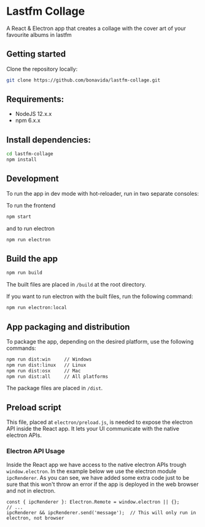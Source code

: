 # Lastfm Collage

A React & Electron app that creates a collage with the cover art of your favourite albums in lastfm

## Getting started

Clone the repository locally:

``` bash
git clone https://github.com/bonavida/lastfm-collage.git
```

## Requirements:

- NodeJS 12.x.x
- npm 6.x.x

## Install dependencies:

``` bash
cd lastfm-collage
npm install
```

## Development

To run the app in dev mode with hot-reloader, run in two separate consoles:

To run the frontend
``` bash
npm start
```

and to run electron

``` bash
npm run electron
```

## Build the app

```bash
npm run build
```

The built files are placed in `/build` at the root directory.

If you want to run electron with the built files, run the following command:

```bash
npm run electron:local
```

## App packaging and distribution

To package the app, depending on the desired platform, use the following commands:

``` bash
npm run dist:win     // Windows
npm run dist:linux   // Linux
npm run dist:osx     // Mac
npm run dist:all     // All platforms
```

The package files are placed in `/dist`.

## Preload script
This file, placed at `electron/preload.js`, is needed to expose the electron API inside the React app. It lets your UI communicate with the native electron APIs.

### Electron API Usage
Inside the React app we have access to the native electron APIs trough `window.electron`. In the example below we use the electron module `ipcRenderer`. As you can see, we have added some extra code just to be sure that this won't throw an error if the app is deployed in the web browser and not in electron.

```
const { ipcRenderer }: Electron.Remote = window.electron || {};
// ...
ipcRenderer && ipcRenderer.send('message');  // This will only run in electron, not browser
```
